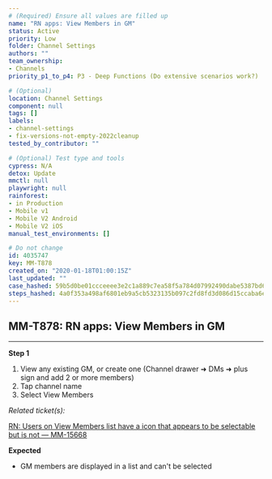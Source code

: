 ```yaml
---
# (Required) Ensure all values are filled up
name: "RN apps: View Members in GM"
status: Active
priority: Low
folder: Channel Settings
authors: ""
team_ownership:
- Channels
priority_p1_to_p4: P3 - Deep Functions (Do extensive scenarios work?)

# (Optional)
location: Channel Settings
component: null
tags: []
labels:
- channel-settings
- fix-versions-not-empty-2022cleanup
tested_by_contributor: ""

# (Optional) Test type and tools
cypress: N/A
detox: Update
mmctl: null
playwright: null
rainforest:
- in Production
- Mobile v1
- Mobile V2 Android
- Mobile V2 iOS
manual_test_environments: []

# Do not change
id: 4035747
key: MM-T878
created_on: "2020-01-18T01:00:15Z"
last_updated: ""
case_hashed: 59b5d0be01ccceeee3e2c1a889c7ea58f5a784d07992490dabe5387bd65f41fdf7db15586b8368c319dc60fccb22005a
steps_hashed: 4a0f353a498af6801eb9a5cb5323135b097c2fd8fd3d086d15ccaba6eeb6c78322aad684f478f7410e723f17c933d976
---
```


<!-- (Auto-generated) Based on frontmatter's "key" and "name" -->

## MM-T878: RN apps: View Members in GM

---

**Step 1**

1. View any existing GM, or create one (Channel drawer ➜ DMs ➜ plus sign and add 2 or more members)
2. Tap channel name
3. Select View Members

_Related ticket(s):_

[RN: Users on View Members list have a icon that appears to be selectable but is not — MM-15668](https://mattermost.atlassian.net/browse/MM-15668)

**Expected**

- GM members are displayed in a list and can't be selected

